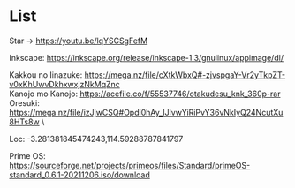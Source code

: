 # List

Star -> https://youtu.be/lqYSCSgFefM

Inkscape: https://inkscape.org/release/inkscape-1.3/gnulinux/appimage/dl/

Kakkou no Iinazuke: https://mega.nz/file/cXtkWbxQ#-zjvspgaY-Vr2yTkpZT-v0xKhUwvDkhxwxjzNkMqZnc \
Kanojo mo Kanojo: https://acefile.co/f/55537746/otakudesu_knk_360p-rar \
Oresuki: https://mega.nz/file/izJjwCSQ#Opdl0hAy_IJlvwYiRiPvY36vNkIyQ24NcutXu8HTs8w \

Loc: -3.281381845474243,114.59288787841797 


Prime OS: https://sourceforge.net/projects/primeos/files/Standard/primeOS-standard_0.6.1-20211206.iso/download

